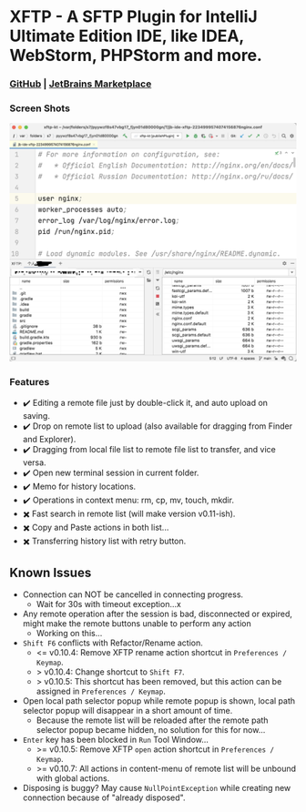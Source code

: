 # XFTP - A SFTP Plugin for IntelliJ Ultimate Edition IDE, like IDEA, WebStorm, PHPStorm and more.

### [GitHub](https://github.com/allape/Java-IDEAPlugin-XFTP) | [JetBrains Marketplace](https://plugins.jetbrains.com/plugin/16590-xftp)

### Screen Shots
![ScreenShot1](examples/screenshot-1.png)

### Features
- ✔️ Editing a remote file just by double-click it, and auto upload on saving.
- ✔️ Drop on remote list to upload (also available for dragging from Finder and Explorer).
- ✔️️ Dragging from local file list to remote file list to transfer, and vice versa.
- ✔️️ Open new terminal session in current folder.
- ✔️️️ Memo for history locations.
- ✔️️️ Operations in context menu: rm, cp, mv, touch, mkdir.
- ✖️ Fast search in remote list (will make version v0.11-ish).
- ✖️ Copy and Paste actions in both list...
- ✖️ Transferring history list with retry button.

## Known Issues
- Connection can NOT be cancelled in connecting progress.
  - Wait for 30s with timeout exception...x
- Any remote operation after the session is bad, disconnected or expired, might make the remote buttons unable to perform any action
  - Working on this...
- `Shift F6` conflicts with Refactor/Rename action.
  - <= v0.10.4: Remove XFTP rename action shortcut in `Preferences / Keymap`.
  - \> v0.10.4: Change shortcut to `Shift F7`.
  - \> v0.10.5: This shortcut has been removed, but this action can be assigned in `Preferences / Keymap`.
- Open local path selector popup while remote popup is shown, local path selector popup will disappear in a short amount of time.
  - Because the remote list will be reloaded after the remote path selector popup became hidden, no solution for this for now...
- `Enter` key has been blocked in `Run` Tool Window...
  - \>= v0.10.5: Remove XFTP `open` action shortcut in `Preferences / Keymap`.
  - \>= v0.10.7: All actions in content-menu of remote list will be unbound with global actions.
- Disposing is buggy? May cause `NullPointException` while creating new connection because of "already disposed".
